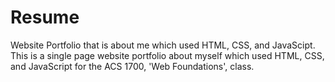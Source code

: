 # Resume
 Website Portfolio that is about me which used HTML, CSS, and JavaScipt.
This is a single page website portfolio about myself which used HTML, CSS, and JavaScript for the ACS 1700, 'Web Foundations', class.
